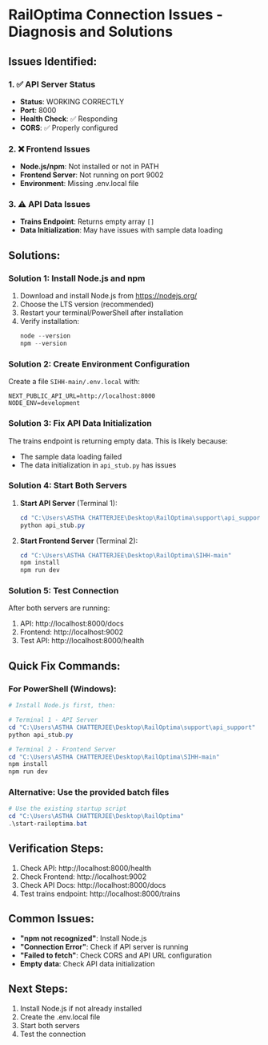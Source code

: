 # RailOptima Connection Issues - Diagnosis and Solutions

## Issues Identified:

### 1. ✅ API Server Status
- **Status**: WORKING CORRECTLY
- **Port**: 8000
- **Health Check**: ✅ Responding
- **CORS**: ✅ Properly configured

### 2. ❌ Frontend Issues
- **Node.js/npm**: Not installed or not in PATH
- **Frontend Server**: Not running on port 9002
- **Environment**: Missing .env.local file

### 3. ⚠️ API Data Issues
- **Trains Endpoint**: Returns empty array `[]`
- **Data Initialization**: May have issues with sample data loading

## Solutions:

### Solution 1: Install Node.js and npm
1. Download and install Node.js from https://nodejs.org/
2. Choose the LTS version (recommended)
3. Restart your terminal/PowerShell after installation
4. Verify installation:
   ```powershell
   node --version
   npm --version
   ```

### Solution 2: Create Environment Configuration
Create a file `SIHH-main/.env.local` with:
```
NEXT_PUBLIC_API_URL=http://localhost:8000
NODE_ENV=development
```

### Solution 3: Fix API Data Initialization
The trains endpoint is returning empty data. This is likely because:
- The sample data loading failed
- The data initialization in `api_stub.py` has issues

### Solution 4: Start Both Servers
1. **Start API Server** (Terminal 1):
   ```powershell
   cd "C:\Users\ASTHA CHATTERJEE\Desktop\RailOptima\support\api_support"
   python api_stub.py
   ```

2. **Start Frontend Server** (Terminal 2):
   ```powershell
   cd "C:\Users\ASTHA CHATTERJEE\Desktop\RailOptima\SIHH-main"
   npm install
   npm run dev
   ```

### Solution 5: Test Connection
After both servers are running:
1. API: http://localhost:8000/docs
2. Frontend: http://localhost:9002
3. Test API: http://localhost:8000/health

## Quick Fix Commands:

### For PowerShell (Windows):
```powershell
# Install Node.js first, then:

# Terminal 1 - API Server
cd "C:\Users\ASTHA CHATTERJEE\Desktop\RailOptima\support\api_support"
python api_stub.py

# Terminal 2 - Frontend Server  
cd "C:\Users\ASTHA CHATTERJEE\Desktop\RailOptima\SIHH-main"
npm install
npm run dev
```

### Alternative: Use the provided batch files
```powershell
# Use the existing startup script
cd "C:\Users\ASTHA CHATTERJEE\Desktop\RailOptima"
.\start-railoptima.bat
```

## Verification Steps:
1. Check API: http://localhost:8000/health
2. Check Frontend: http://localhost:9002
3. Check API Docs: http://localhost:8000/docs
4. Test trains endpoint: http://localhost:8000/trains

## Common Issues:
- **"npm not recognized"**: Install Node.js
- **"Connection Error"**: Check if API server is running
- **"Failed to fetch"**: Check CORS and API URL configuration
- **Empty data**: Check API data initialization

## Next Steps:
1. Install Node.js if not already installed
2. Create the .env.local file
3. Start both servers
4. Test the connection

